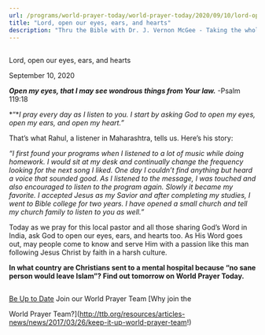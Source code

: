 ```yaml
---
url: /programs/world-prayer-today/world-prayer-today/2020/09/10/lord-open-our-eyes-ears-and-hearts
title: "Lord, open our eyes, ears, and hearts"
description: "Thru the Bible with Dr. J. Vernon McGee - Taking the whole Word to the whole world"
---
```







## 
 Lord, open our eyes, ears, and hearts


September 10, 2020




***Open my eyes, that I may see wondrous things from Your law.*** -Psalm 119:18 

 *“**I pray every day as I listen to you. I start by asking God to open my eyes, open my ears, and open my heart.”* 

 That’s what Rahul, a listener in Maharashtra, tells us. Here’s his story:

*“I first found your programs when I listened to a lot of music while doing homework. I would sit at my desk and continually change the frequency looking for the next song I liked. One day I couldn’t find anything but heard a voice that sounded good. As I listened to the message, I was touched and also encouraged to listen to the program again. Slowly it became my favorite. I accepted Jesus as my Savior and after completing my studies, I went to Bible college for two years. I have opened a small church and tell my church family to listen to you as well.”*

Today as we pray for this local pastor and all those sharing God’s Word in India, ask God to open our eyes, ears, and hearts too. As His Word goes out, may people come to know and serve Him with a passion like this man following Jesus Christ by faith in a harsh culture.

**In what country are Christians sent to a mental hospital because “no sane person would leave Islam”? Find out tomorrow on World Prayer Today.**







## 




[Be Up to Date](http://feeds.feedburner.com/WorldPrayerToday "World Prayer Today RSS Feed")
Join our World Prayer Team
[Why join the  

World Prayer Team?](http://ttb.org/resources/articles-news/news/2017/03/26/keep-it-up-world-prayer-team!)




